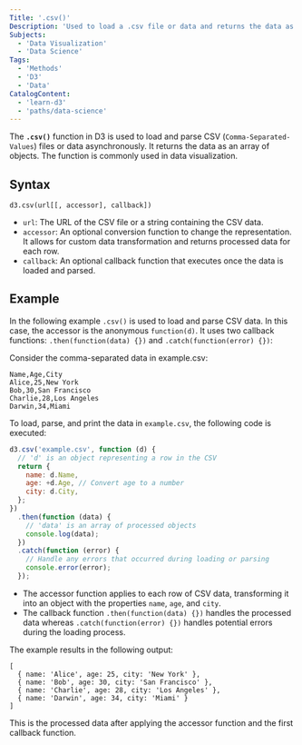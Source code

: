 ```yaml
---
Title: '.csv()'
Description: 'Used to load a .csv file or data and returns the data as an array of objects.'
Subjects:
  - 'Data Visualization'
  - 'Data Science'
Tags:
  - 'Methods'
  - 'D3'
  - 'Data'
CatalogContent:
  - 'learn-d3'
  - 'paths/data-science'
---
```


The **`.csv()`** function in D3 is used to load and parse CSV (`Comma-Separated-Values`) files or data asynchronously. It returns the data as an array of objects. The function is commonly used in data visualization.

## Syntax

```pseudo
d3.csv(url[[, accessor], callback])
```

- `url`: The URL of the CSV file or a string containing the CSV data.
- `accessor`: An optional conversion function to change the representation. It allows for custom data transformation and returns processed data for each row.
- `callback`: An optional callback function that executes once the data is loaded and parsed.

## Example

In the following example `.csv()` is used to load and parse CSV data. In this case, the accessor is the anonymous `function(d)`. It uses two callback functions: `.then(function(data) {})` and `.catch(function(error) {})`:

Consider the comma-separated data in example.csv:

```shell
Name,Age,City
Alice,25,New York
Bob,30,San Francisco
Charlie,28,Los Angeles
Darwin,34,Miami
```

To load, parse, and print the data in `example.csv`, the following code is executed:

```js
d3.csv('example.csv', function (d) {
  // 'd' is an object representing a row in the CSV
  return {
    name: d.Name,
    age: +d.Age, // Convert age to a number
    city: d.City,
  };
})
  .then(function (data) {
    // 'data' is an array of processed objects
    console.log(data);
  })
  .catch(function (error) {
    // Handle any errors that occurred during loading or parsing
    console.error(error);
  });
```

- The accessor function applies to each row of CSV data, transforming it into an object with the properties `name`, `age`, and `city`.
- The callback function `.then(function(data) {})` handles the processed data whereas `.catch(function(error) {})` handles potential errors during the loading process.

The example results in the following output:

```shell
[
  { name: 'Alice', age: 25, city: 'New York' },
  { name: 'Bob', age: 30, city: 'San Francisco' },
  { name: 'Charlie', age: 28, city: 'Los Angeles' },
  { name: 'Darwin', age: 34, city: 'Miami' }
]
```

This is the processed data after applying the accessor function and the first callback function.
